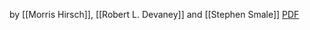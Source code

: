 by [[Morris Hirsch]], [[Robert L. Devaney]] and [[Stephen Smale]]
[PDF](https://mariosuazo.wordpress.com/wp-content/uploads/2013/08/def-eq.pdf)